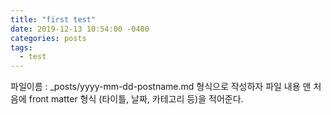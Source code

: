 ```yaml
---
title: "first test"
date: 2019-12-13 10:54:00 -0400
categories: posts
tags:
  - test
---
```


파일이름 : _posts/yyyy-mm-dd-postname.md 형식으로 작성하자
파일 내용 맨 처음에 front matter 형식 (타이틀, 날짜, 카테고리 등)을 적어준다.

